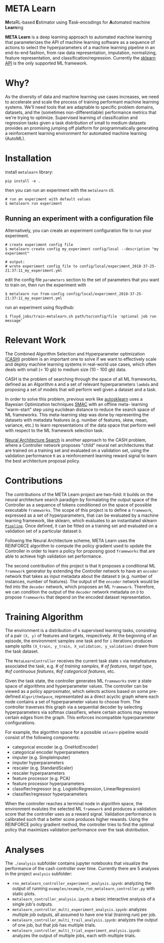 # META Learn

**M**etaRL-based **E**stimator using **T**ask-encodings for
**A**utomated machine **Learn**ing

**META Learn** is a deep learning approach to automated machine learning that
parameterizes the API of machine learning software as a sequence of actions to
select the hyperparameters of a machine learning pipeline in an end-to-end
fashion, from raw data representation, imputation, normalizing, feature
representation, and classification/regression. Currently the
[sklearn API][sklearn] is the only supported ML framework.


# Why?

As the diversity of data and machine learning use cases increases, we need
to accelerate and scale the process of training performant machine learning
systems. We'll need tools that are adaptable to specific problem domains,
datasets, and the (sometimes non-differentiable) performance metrics that we're
trying to optimize. Supervised learning of classification and regression tasks
given a task distribution of small to medium datasets provides an promising
jumping off platform for programmatically generating a reinforcement learning
environment for automated machine learning (AutoML).


# Installation

install `metalearn` library:
```
pip install -e .
```

then you can run an experiment with the `metalearn` cli.

```
# run an experiment with default values
$ metalearn run experiment
```

## Running an experiment with a configuration file

Alternatively, you can create an experiment configuration file to run
your experiment.

```
# create experiment config file
$ metalearn create config my_experiment config/local --description "my experiment"

# output:
# wrote experiment config file to config/local/experiment_2018-37-25-21:37:11_my_experiment.yml
```


edit the config file `parameters` section to the set of parameters
that you want to train on, then run the experiment with

```
$ metalearn run from-config config/local/experiment_2018-37-25-21:37:11_my_experiment.yml
```

run an experiment using floydhub:

```
$ floyd_jobs/train-metalearn.sh path/to/config/file 'optional job run message'
```


# Relevant Work

The Combined Algorithm Selection and Hyperparameter optimization
([CASH][autosklearn]) problem is an important one to solve if we want to
effectively scale and deploy machine learning systems in real-world use cases,
which often deals with small (< 10 gb) to medium size (10 - 100 gb) data.

CASH is the problem of searching through the space of all ML frameworks,
defined as an Algorithm `A` and a set of relevant hyperparameters `lambda`
and proposing a set of models that will perform well given a dataset and
a task.

In order to solve this problem, previous work like [autosklearn][autosklearn]
uses a Bayesian Optimization techniques [SMAC][smac] with an offline meta-
learning "warm-start" step using euclidean distance to reduce the search space
of ML frameworks. This meta-learning step was done by representing the datasets
with metadata features (e.g. number of features, skew, mean, variance, etc.) to
learn representations of the data space that perform well with respect to the ML
framework selection task.

[Neural Architecture Search][neuralarchsearch] is another approach to the CASH
problem, where a Controller network proposes "child" neural net architectures
that are trained on a training set and evaluated on a validation set, using the
validation performance `R` as a reinforcement learning reward signal to learn
the best architecture proposal policy.


# Contributions

The contributions of the META Learn project are two-fold: it builds on the neural
architecture search paradigm by formalating the output space of the Controller
as a sequence of tokens conditioned on the space of possible executable
`frameworks`. The scope of this project is to define a `framework`, expressed
as a set of hyperparameters, that can be evaluated by a machine learning
framework, like sklearn, which evaluates to an instantiated sklearn
[`Pipeline`][sklearn-pipeline]. Once defined, it can be fitted on a training
set and evaluated on a validation set of a particular dataset `D`.

Following the Neural Architecture scheme, META Learn uses the REINFORCE algorithm
to compute the policy gradient used to update the Controller in order to learn a
policy for proposing good `frameworks` that are able to achieve high validation
set performance.

The second contribution of this project is that it proposes a conditional
ML `framework` generator by extending the Controller network to have an `encoder`
network that takes as input metadata about the dataset `D` (e.g. number of
instances, number of features). The output of the `encoder` network would be
fed into the `decoder` network, which proposes an ML `framework`. Therefore,
we can condition the output of the `decoder` network metadata on `D` to propose
`frameworks` that depend on the encoded dataset representation.


# Training Algorithm

The environment is a distribution of `k` supervised learning tasks, consisting
of a pair `(X, y)` of features and targets, respectively. At the beginning of
an episode, the environment samples one task and for `i` iterations produces
sample splits `(X_train, y_train, X_validation, y_validation)` drawn from the
task dataset.

The `MetaLearnController` receives the current task state `s` via metafeatures
associated the task, e.g. _# of training samples_, _# of features_,
_target type_, _#of continuous features_, _#of categorical features_, etc.

Given the task state, the controller generates ML `frameworks` over a state
space of algorithms and hyperparameter values. The controller can be viewed as a
policy approximator, which selects actions based on some pre-defined
`AlgorithmSpace`, representated as a direct acyclic graph where each node
contains a set of hyperparameter values to choose from. The controller traverses
this graph via a sequential decoder by selecting hyperparameters via softmax
classifiers, where certain actions may remove certain edges from the graph.
This enforces incompatible hyperparameter configurations.

For example, the algorithm space for a possible `sklearn` pipeline would
consist of the following components:

- categorical encoder (e.g. OneHotEncoder)
- categorical encoder hyperparameters
- imputer (e.g. SimpleImputer)
- imputer hyperparameters
- rescaler (e.g. StandardScaler)
- rescaler hyperparameters
- feature processor (e.g. PCA)
- feature processor hyperparameters
- classifier/regressor (e.g. LogisticRegression, LinearRegression)
- classifier/regressor hyperparameters

When the controller reaches a terminal node in algorithm space, the environment
evalutes the selected ML `framework` and produces a validation score that the
controller uses as a reward signal. Validation performance is calibrated such
that a better score produces higher rewards. Using the REINFORCE policy
gradient method, the controller tries to find the optimal policy that
maximizes validation performance over the task distribution.


# Analyses

The `./analysis` subfolder contains jupyter notebooks that visualize the
performance of the cash controller over time. Currently there are 5 analyses
in the project `analysis` subfolder:
- `rnn_metalearn_controller_experiment_analysis.ipynb`: analyzing the output of
  running `examples/example_rnn_metalearn_controller.py` with static plots.
- `metalearn_controller_analysis.ipynb`: a basic interactive analysis
  of a single job's outputs.
- `metalearn_controller_multi_experiment_analysis.ipynb`: analyzes multiple
  job outputs, all assumed to have one trial (training run) per job.
- `metalearn_controller_multi_trail_analysis.ipynb`: analyzes the
  output of one job, but that job has multiple trials.
- `metalearn_controller_multi_trial_experiment_analysis.ipynb`: analyzes
  the output of multiple jobs, each with multiple trials.


[neuralarchsearch]: https://arxiv.org/abs/1611.01578
[apricot]: https://github.com/jmschrei/apricot
[autosklearn]: papers.nips.cc/paper/5872-efficient-and-robust-automated-machine-learning.pdf
[autosklearn-package]: https://automl.github.io/auto-sklearn/stable/
[autosklearn-supp]: http://ml.informatik.uni-freiburg.de/papers/15-NIPS-auto-sklearn-supplementary.pdf
[meta-rl]: https://arxiv.org/pdf/1611.05763.pdf
[smac]: https://www.cs.ubc.ca/~hutter/papers/10-TR-SMAC.pdf
[gan-imputation]: http://proceedings.mlr.press/v80/yoon18a.html
[gru]: https://arxiv.org/pdf/1406.1078.pdf
[reinforce]: https://www.quora.com/What-is-the-REINFORCE-algorithm
[tpot]: https://github.com/EpistasisLab/tpot
[h20]: http://docs.h2o.ai/h2o/latest-stable/h2o-docs/automl.html
[openml]: https://www.openml.org/
[pytorch-reinforce]: https://github.com/pytorch/examples/blob/master/reinforcement_learning/reinforce.py
[sklearn]: http://scikit-learn.org/stable/
[sklearn-pipeline]: http://scikit-learn.org/stable/modules/generated/sklearn.pipeline.Pipeline.html
[xgboost]: https://xgboost.readthedocs.io/en/latest/python/python_intro.html
